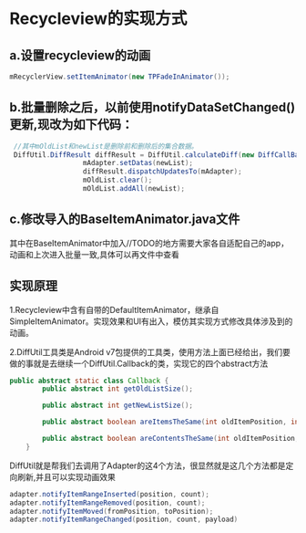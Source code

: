 # Recycleview的实现方式
## a.设置recycleview的动画
```java
mRecyclerView.setItemAnimator(new TPFadeInAnimator());
```
## b.批量删除之后，以前使用notifyDataSetChanged()更新,现改为如下代码：
```java
 //其中mOldList和newList是删除前和删除后的集合数据。
 DiffUtil.DiffResult diffResult = DiffUtil.calculateDiff(new DiffCallBack(mOldList, newList), true);
                  mAdapter.setDatas(newList);
                  diffResult.dispatchUpdatesTo(mAdapter);
                  mOldList.clear();
                  mOldList.addAll(newList);
```
## c.修改导入的BaseItemAnimator.java文件
其中在BaseItemAnimator中加入//TODO的地方需要大家各自适配自己的app，动画和上次进入批量一致,具体可以再文件中查看

## 实现原理
1.Recycleview中含有自带的DefaultItemAnimator，继承自SimpleItemAnimator。实现效果和UI有出入，模仿其实现方式修改具体涉及到的动画。

2.DiffUtil工具类是Android v7包提供的工具类，使用方法上面已经给出，我们要做的事就是去继续一个DiffUtil.Callback的类，实现它的四个abstract方法
```java
public abstract static class Callback {
        public abstract int getOldListSize();

        public abstract int getNewListSize();

        public abstract boolean areItemsTheSame(int oldItemPosition, int newItemPosition);

        public abstract boolean areContentsTheSame(int oldItemPosition, int newItemPosition);
    }
 ```
 DiffUtil就是帮我们去调用了Adapter的这4个方法，很显然就是这几个方法都是定向刷新,并且可以实现动画效果
 ```java
adapter.notifyItemRangeInserted(position, count);
adapter.notifyItemRangeRemoved(position, count);
adapter.notifyItemMoved(fromPosition, toPosition);
adapter.notifyItemRangeChanged(position, count, payload)
```
 
